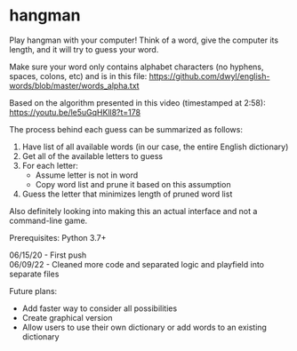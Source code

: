 # hangman
Play hangman with your computer! Think of a word, give the computer its length, and it will try to guess your word.

Make sure your word only contains alphabet characters (no hyphens, spaces, colons, etc) and is in this file: https://github.com/dwyl/english-words/blob/master/words_alpha.txt

Based on the algorithm presented in this video (timestamped at 2:58): https://youtu.be/le5uGqHKll8?t=178

The process behind each guess can be summarized as follows:

1. Have list of all available words (in our case, the entire English dictionary)
2. Get all of the available letters to guess
3. For each letter:
    - Assume letter is not in word
    - Copy word list and prune it based on this assumption
4. Guess the letter that minimizes length of pruned word list

Also definitely looking into making this an actual interface and not a command-line game.

Prerequisites: Python 3.7+

06/15/20 - First push  
06/09/22 - Cleaned more code and separated logic and playfield into separate files  

Future plans:

- Add faster way to consider all possibilities
- Create graphical version
- Allow users to use their own dictionary or add words to an existing dictionary
